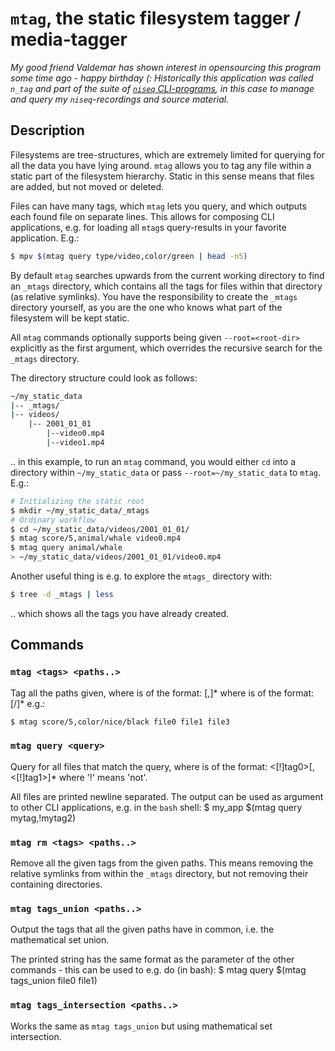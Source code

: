 # `mtag`, the static filesystem tagger / media-tagger

*My good friend Valdemar has shown interest in opensourcing this program some 
time ago - happy birthday (: Historically this application was called `n_tag` and 
part of the suite of [`niseq` CLI-programs](https://r7p5.earth/), in this 
case to manage and query my `niseq`-recordings and source material.*

## Description

Filesystems are tree-structures, which are extremely limited for querying
for all the data you have lying around. `mtag` allows you to tag any file
within a static part of the filesystem hierarchy. Static in this sense means
that files are added, but not moved or deleted.

Files can have many tags, which `mtag` lets you query, and which outputs
each found file on separate lines. This allows for composing CLI applications,
e.g. for loading all `mtag`s query-results in your favorite application. E.g.:
```bash
$ mpv $(mtag query type/video,color/green | head -n5)
```

By default `mtag` searches upwards from the current working directory to find
an `_mtags` directory, which contains all the tags for files within that
directory (as relative symlinks).
You have the responsibility to create the `_mtags` directory yourself, as you
are the one who knows what part of the filesystem will be kept static. 

All `mtag` commands optionally supports being given `--root=<root-dir>`
explicitly as the first argument, which overrides the recursive search for
the `_mtags` directory.

The directory structure could look as follows:
```bash
~/my_static_data
|-- _mtags/
|-- videos/
    |-- 2001_01_01
        |--video0.mp4
        |--video1.mp4
```

.. in this example, to run an `mtag` command, you would either `cd` into a
directory within `~/my_static_data` or pass `--root=~/my_static_data` to `mtag`.
E.g.:
```bash
# Initializing the static root
$ mkdir ~/my_static_data/_mtags
# Ordinary workflow
$ cd ~/my_static_data/videos/2001_01_01/
$ mtag score/5,animal/whale video0.mp4
$ mtag query animal/whale
> ~/my_static_data/videos/2001_01_01/video0.mp4
```

Another useful thing is e.g. to explore the `mtags_` directory with:
```bash
$ tree -d _mtags | less
```
.. which shows all the tags you have already created.

## Commands

### `mtag <tags> <paths..>`

Tag all the paths given, where <tags> is of the format:
  <tag>[,<tag>]*
where <tag> is of the format:
  [<tag-dir>/]*<tag-dir>
e.g.:
```bash
$ mtag score/5,color/nice/black file0 file1 file3
```

### `mtag query <query>`

Query for all files that match the query, where <query> is of the format:
  <[!]tag0>[,<[!]tag1>]*
where '!' means 'not'.

All files are printed newline separated. The output can be used as argument
to other CLI applications, e.g. in the `bash` shell:
  $ my_app $(mtag query mytag,!mytag2)

### `mtag rm <tags> <paths..>`

Remove all the given tags from the given paths. This means removing the
relative symlinks from within the `_mtags` directory, but not removing their
containing directories.

### `mtag tags_union <paths..>`

Output the tags that all the given paths have in common, i.e. the mathematical
set union.

The printed string has the same format as the <tags> parameter of the other
commands - this can be used to e.g. do (in bash):
  $ mtag query $(mtag tags_union file0 file1)

### `mtag tags_intersection <paths..>`

Works the same as `mtag tags_union` but using mathematical set intersection.





